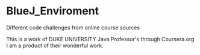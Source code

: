 # BlueJ_Enviroment
Different code challenges from online course sources

This is a work of DUKE UNIVERSITY Java Professor's through Coursera.org
I am a product of their wonderful work.
